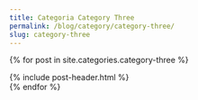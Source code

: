 ```yaml
---
title: Categoria Category Three
permalink: /blog/category/category-three/
slug: category-three
---
```


{% for post in site.categories.category-three %}
  <article class="post">
    {% include post-header.html %}
  </article><!-- ./article -->
{% endfor %}
